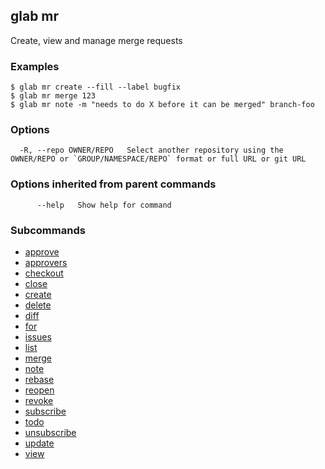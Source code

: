 ## glab mr

Create, view and manage merge requests

### Examples

```
$ glab mr create --fill --label bugfix
$ glab mr merge 123
$ glab mr note -m "needs to do X before it can be merged" branch-foo

```

### Options

```
  -R, --repo OWNER/REPO   Select another repository using the OWNER/REPO or `GROUP/NAMESPACE/REPO` format or full URL or git URL
```

### Options inherited from parent commands

```
      --help   Show help for command
```

### Subcommands

- [approve](approve.md)
- [approvers](approvers.md)
- [checkout](checkout.md)
- [close](close.md)
- [create](create.md)
- [delete](delete.md)
- [diff](diff.md)
- [for](for.md)
- [issues](issues.md)
- [list](list.md)
- [merge](merge.md)
- [note](note.md)
- [rebase](rebase.md)
- [reopen](reopen.md)
- [revoke](revoke.md)
- [subscribe](subscribe.md)
- [todo](todo.md)
- [unsubscribe](unsubscribe.md)
- [update](update.md)
- [view](view.md)

